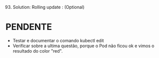93. Solution: Rolling update : (Optional)




# PENDENTE
- Testar e documentar o comando kubectl edit
- Verificar sobre a ultima questão, porque o Pod não ficou ok e vimos o resultado do color "red".